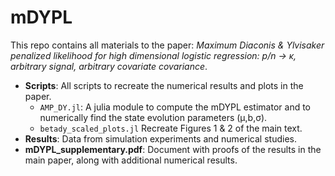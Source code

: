 # mDYPL
This repo contains all materials to the paper: *Maximum Diaconis & Ylvisaker penalized likelihood for high dimensional logistic regression: p/n → κ, arbitrary signal, arbitrary covariate covariance*.

- **Scripts**: All scripts to recreate the numerical results and plots in the paper. 
	- `AMP_DY.jl`: A julia module to compute the mDYPL estimator and to numerically find the state evolution parameters (μ,b,σ).
 	- `betady_scaled_plots.jl` Recreate Figures 1 & 2 of the main text.  
- **Results**: Data from simulation experiments and numerical studies.
- **mDYPL_supplementary.pdf**: Document with proofs of the results in the main paper, along with additional numerical results. 
